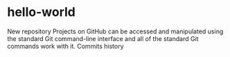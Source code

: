 # hello-world
New repository
Projects on GitHub can be accessed and manipulated using the standard Git command-line interface and all of the standard Git commands work with it. 
Commits history
